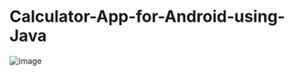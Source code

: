 # Calculator-App-for-Android-using-Java
![image](https://github.com/kawtar-collab/Calculator-App-for-Android-using-Java/assets/126341572/bffd1552-9914-4d04-8cba-74ebc47eaf80)
